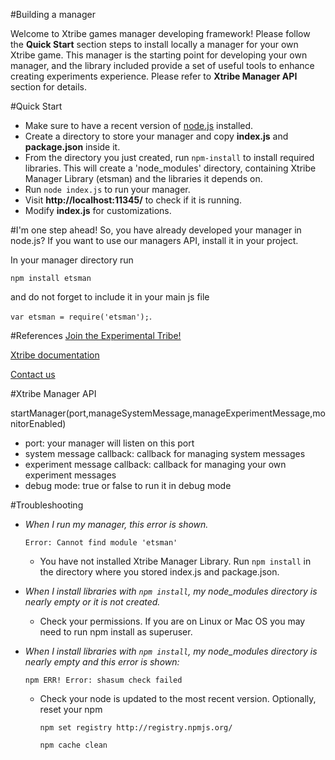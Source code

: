 #Building a manager

Welcome to Xtribe games manager developing framework! Please follow the **Quick Start** section steps to install locally a manager for your own Xtribe game. This manager is the starting point for developing your own manager, and the library included provide a set of useful tools to enhance creating experiments experience. Please refer to **Xtribe Manager API** section for details.

#Quick Start
- Make sure to have a recent version of [node.js](https://nodejs.org/) installed.
- Create a directory to store your manager and copy **index.js** and **package.json** inside it.
- From the directory you just created, run `npm-install` to install required libraries. This will create a 'node_modules' directory, containing Xtribe Manager Library (etsman) and the libraries it depends on.
- Run `node index.js` to run your manager.
- Visit **http://localhost:11345/** to check if it is running.
- Modify **index.js** for customizations.

#I'm one step ahead!
So, you have already developed your manager in node.js? If you want to use our managers API, install it in your project.

In your manager directory run 

`npm install etsman` 

and do not forget to include it in your main js file 

`var etsman = require('etsman');`.

#References
[Join the Experimental Tribe!](http://xtribe.eu/)

[Xtribe documentation](http://xtribe.eu/en/page/xtribe-devdoc)

[Contact us](mailto:xtribe.eu@gmail.com)

#Xtribe Manager API

startManager(port,manageSystemMessage,manageExperimentMessage,monitorEnabled)
- port: your manager will listen on this port
- system message callback: callback for managing system messages
- experiment message callback: callback for managing your own experiment messages
- debug mode: true or false to run it in debug mode

#Troubleshooting
- *When I run my manager, this error is shown.*
 
   `Error: Cannot find module 'etsman'`

  - You have not installed Xtribe Manager Library. Run `npm install` in the directory where you stored index.js and package.json.
  
- *When I install libraries with `npm install`, my node_modules directory is nearly empty or it is not created.*
  - Check your permissions. If you are on Linux or Mac OS you may need to run npm install as superuser.

- *When I install libraries with `npm install`, my node_modules directory is nearly empty and this error is shown:*

    `npm ERR! Error: shasum check failed`

  - Check your node is updated to the most recent version. Optionally, reset your npm

     `npm set registry http://registry.npmjs.org/` 
     
     `npm cache clean`

